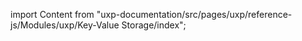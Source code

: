 
import Content from "uxp-documentation/src/pages/uxp/reference-js/Modules/uxp/Key-Value Storage/index";

<Content query="product=xd"/>
